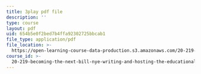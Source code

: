 ```yaml
---
title: 3play pdf file
description: ''
type: course
layout: pdf
uid: 654b5e0f2bed7b4ffa92302725bbcab1
file_type: application/pdf
file_location: >-
  https://open-learning-course-data-production.s3.amazonaws.com/20-219-becoming-the-next-bill-nye-writing-and-hosting-the-educational-show-january-iap-2015/654b5e0f2bed7b4ffa92302725bbcab1_3coxJFCY3T4.pdf
course_id: >-
  20-219-becoming-the-next-bill-nye-writing-and-hosting-the-educational-show-january-iap-2015
---
```

